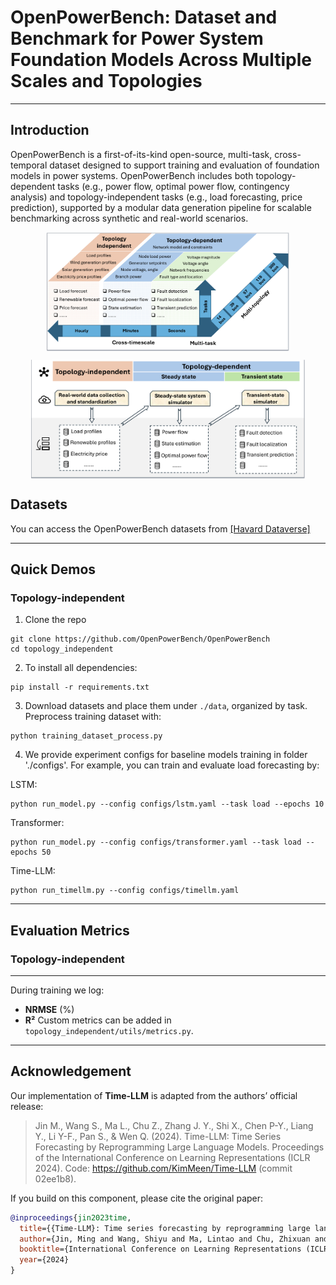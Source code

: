 # OpenPowerBench: Dataset and Benchmark for Power System Foundation Models Across Multiple Scales and Topologies

---


## Introduction

OpenPowerBench is a first-of-its-kind open-source, multi-task, cross-temporal dataset designed to support training and evaluation of foundation models in power systems. OpenPowerBench includes both topology-dependent tasks (e.g., power flow, optimal power flow, contingency analysis) and topology-independent tasks (e.g., load forecasting, price prediction), supported by a modular data generation pipeline for scalable benchmarking across synthetic and real-world scenarios.

<p align="center">
<img src="./figures/data_structure.png" height = "190" alt="" align=center />
</p>

<p align="center">
<img src="./figures/data_generation_pipeline.png" height = "190" alt="" align=center />
</p>

## Datasets
You can access the OpenPowerBench datasets from [[Havard Dataverse]](https://doi.org/10.7910/DVN/JGLYFM)

---
## Quick Demos
### Topology-independent
1. Clone the repo
```
git clone https://github.com/OpenPowerBench/OpenPowerBench
cd topology_independent
```
2. To install all dependencies:
```
pip install -r requirements.txt
```
3. Download datasets and place them under `./data`, organized by task. Preprocess training dataset with:
```
python training_dataset_process.py
```
4. We provide experiment configs for baseline models training in folder './configs'. For example, you can train and evaluate load forecasting by:

LSTM:
```
python run_model.py --config configs/lstm.yaml --task load --epochs 10
```

Transformer:
```
python run_model.py --config configs/transformer.yaml --task load --epochs 50
```

Time-LLM:
```
python run_timellm.py --config configs/timellm.yaml
```
---

## Evaluation Metrics

### Topology-independent

---
During training we log:

* **NRMSE** (%)
* **R²**
Custom metrics can be added in `topology_independent/utils/metrics.py`.
---

## Acknowledgement

Our implementation of **Time-LLM** is adapted from the authors’ official release:
> Jin M., Wang S., Ma L., Chu Z., Zhang J. Y., Shi X., Chen P-Y., Liang Y., Li Y-F., Pan S., & Wen Q. (2024). Time-LLM: Time Series Forecasting by Reprogramming Large Language Models. Proceedings of the International Conference on Learning Representations (ICLR 2024). Code: https://github.com/KimMeen/Time-LLM (commit 02ee1b8).

If you build on this component, please cite the original paper:

```bibtex
@inproceedings{jin2023time,
  title={{Time-LLM}: Time series forecasting by reprogramming large language models},
  author={Jin, Ming and Wang, Shiyu and Ma, Lintao and Chu, Zhixuan and Zhang, James Y and Shi, Xiaoming and Chen, Pin-Yu and Liang, Yuxuan and Li, Yuan-Fang and Pan, Shirui and Wen, Qingsong},
  booktitle={International Conference on Learning Representations (ICLR)},
  year={2024}
}

